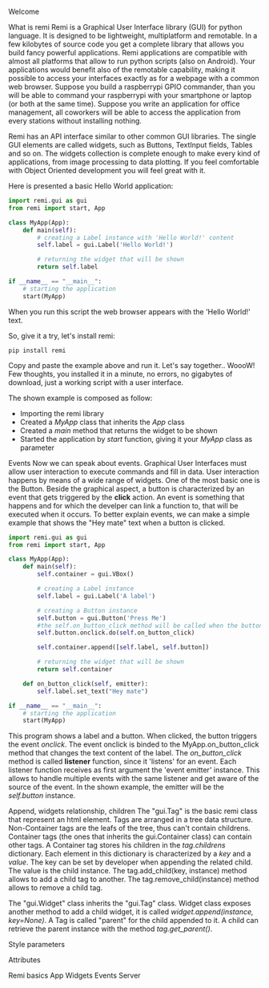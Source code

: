 <t1>Welcome</t1>

What is remi
Remi is a Graphical User Interface library (GUI) for python language. It is designed to be lightweight, multiplatform and remotable.
In a few kilobytes of source code you get a complete library that allows you build fancy powerful applications.
Remi applications are compatible with almost all platforms that allow to run python scripts (also on Android).
Your applications would benefit also of the remotable capability, making it possible to access your interfaces exactly as for a webpage with a common web browser. Suppose you build a raspberrypi GPIO commander, than you will be able to command your raspberrypi with your smartphone or laptop (or both at the same time). Suppose you write an application for office management, all coworkers will be able to access the application from every stations without installing nothing.  

Remi has an API interface similar to other common GUI libraries. The single GUI elements are called widgets, such as Buttons, TextInput fields, Tables and so on. The widgets collection is complete enough to make every kind of applications, from image processing to data plotting. If you feel comfortable with Object Oriented development you will feel great with it.

Here is presented a basic Hello World application:

```python
import remi.gui as gui
from remi import start, App

class MyApp(App):
    def main(self):
        # creating a Label instance with 'Hello World!' content 
        self.label = gui.Label('Hello World!')

        # returning the widget that will be shown
        return self.label

if __name__ == "__main__":
    # starting the application
    start(MyApp)
```

When you run this script the web browser appears with the 'Hello World!' text.

So, give it a try, let's install remi:
```
pip install remi
```

Copy and paste the example above and run it. Let's say together.. WoooW!
Few thoughts, you installed it in a minute, no errors, no gigabytes of download, just a working script with a user interface.

The shown example is composed as follow:
- Importing the remi library
- Created a *MyApp* class that inherits the *App* class
- Created a *main* method that returns the widget to be shown
- Started the application by *start* function, giving it your *MyApp* class as parameter


<t2>Events<t2>
Now we can speak about events. Graphical User Interfaces must allow user interaction to execute commands and fill in data.
User interaction happens by means of a wide range of widgets. One of the most basic one is the Button.
Beside the graphical aspect, a button is characterized by an event that gets triggered by the **click** action.
An event is something that happens and for which the develper can link a function to, that will be executed when it occurs.
To better explain events, we can make a simple example that shows the "Hey mate" text when a button is clicked.

```python
import remi.gui as gui
from remi import start, App

class MyApp(App):
    def main(self):
        self.container = gui.VBox()

        # creating a Label instance
        self.label = gui.Label('A label')

        # creating a Button instance
        self.button = gui.Button('Press Me')
        #the self.on_button_click method will be called when the button gets clicked
        self.button.onclick.do(self.on_button_click)

        self.container.append([self.label, self.button])

        # returning the widget that will be shown
        return self.container

    def on_button_click(self, emitter):
        self.label.set_text("Hey mate")

if __name__ == "__main__":
    # starting the application
    start(MyApp)
```

This program shows a label and a button. When clicked, the button triggers the event *onclick*. The event onclick is binded to the MyApp.on_button_click method that changes the text content of the label. The *on_button_click* method is called **listener** function, since it 'listens' for an event. Each listener function receives as first argument the 'event emitter' instance. This allows to handle multiple events with the same listener and get aware of the source of the event. In the shown example, the emitter will be the *self.button* instance. 

<t2>Append, widgets relationship, children</t2>
The "gui.Tag" is the basic remi class that represent an html element. Tags are arranged in a tree data structure. Non-Container tags are the leafs of the tree, thus can't contain childrens. Container tags (the ones that inherits the gui.Container class) can contain other tags. A Container tag stores his children in the *tag.childrens* dictionary. Each element in this dictionary is characterized by a *key* and a *value*. The key can be set by developer when appending the related child. The value is the child instance.
The tag.add_child(key, instance) method allows to add a child tag to another.
The tag.remove_child(instance) method allows to remove a child tag. 

The "gui.Widget" class inherits the "gui.Tag" class. Widget class exposes another method to add a child widget, it is called *widget.append(instance, key=None)*. 
A Tag is called "parent" for the child appended to it. A child can retrieve the parent instance with the method *tag.get_parent()*.


Style parameters

Attributes

Remi basics
    App
    Widgets
    Events
    Server
